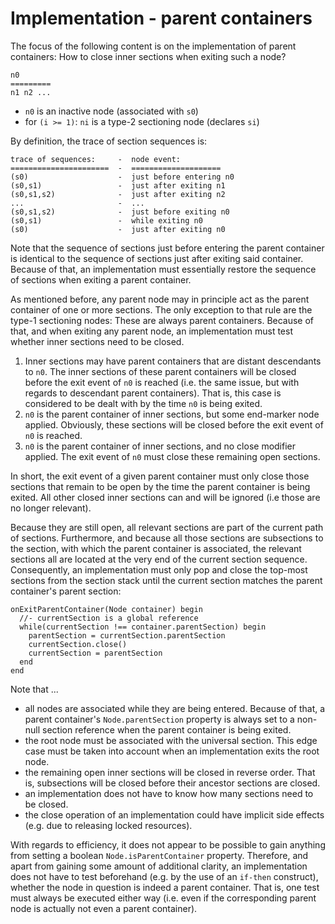 
<!-- ======================================================================= -->
# Implementation - parent containers

The focus of the following content is on the implementation of parent
containers: How to close inner sections when exiting such a node?

```
n0
=========
n1 n2 ...
```

* `n0` is an inactive node (associated with `s0`)
* for `(i >= 1)`: `ni` is a type-2 sectioning node (declares `si`)

By definition, the trace of section sequences is:

```
trace of sequences:     -  node event:
======================  -  ====================
(s0)                    -  just before entering n0
(s0,s1)                 -  just after exiting n1
(s0,s1,s2)              -  just after exiting n2
...                     -  ...
(s0,s1,s2)              -  just before exiting n0
(s0,s1)                 -  while exiting n0
(s0)                    -  just after exiting n0
```

Note that the sequence of sections just before entering the parent container
is identical to the sequence of sections just after exiting said container.
Because of that, an implementation must essentially restore the sequence of
sections when exiting a parent container.

As mentioned before, any parent node may in principle act as the parent
container of one or more sections. The only exception to that rule are the
type-1 sectioning nodes: These are always parent containers. Because of that,
and when exiting any parent node, an implementation must test whether inner
sections need to be closed.

1. Inner sections may have parent containers that are distant descendants to
   `n0`. The inner sections of these parent containers will be closed before
   the exit event of `n0` is reached (i.e. the same issue, but with regards
   to descendant parent containers). That is, this case is considered to be
   dealt with by the time `n0` is being exited.
2. `n0` is the parent container of inner sections, but some end-marker node
   applied. Obviously, these sections will be closed before the exit event
   of `n0` is reached.
3. `n0` is the parent container of inner sections, and no close modifier
   applied. The exit event of `n0` must close these remaining open sections.

In short, the exit event of a given parent container must only close those
sections that remain to be open by the time the parent container is being
exited. All other closed inner sections can and will be ignored (i.e those
are no longer relevant).

Because they are still open, all relevant sections are part of the current path
of sections. Furthermore, and because all those sections are subsections to the
section, with which the parent container is associated, the relevant sections
all are located at the very end of the current section sequence. Consequently,
an implementation must only pop and close the top-most sections from the section
stack until the current section matches the parent container's parent section:

```
onExitParentContainer(Node container) begin
  //- currentSection is a global reference
  while(currentSection !== container.parentSection) begin
    parentSection = currentSection.parentSection
    currentSection.close()
    currentSection = parentSection
  end
end
```

Note that ...

* all nodes are associated while they are being entered. Because of that,
  a parent container's `Node.parentSection` property is always set to a
  non-null section reference when the parent container is being exited.
* the root node must be associated with the universal section. This edge case
  must be taken into account when an implementation exits the root node.
* the remaining open inner sections will be closed in reverse order. That
  is, subsections will be closed before their ancestor sections are closed.
* an implementation does not have to know how many sections need to be closed.
* the close operation of an implementation could have implicit side effects
  (e.g. due to releasing locked resources).

With regards to efficiency, it does not appear to be possible to gain anything
from setting a boolean `Node.isParentContainer` property. Therefore, and apart
from gaining some amount of additional clarity, an implementation does not have
to test beforehand (e.g. by the use of an `if-then` construct), whether the node
in question is indeed a parent container. That is, one test must always be
executed either way (i.e. even if the corresponding parent node is actually not
even a parent container).
